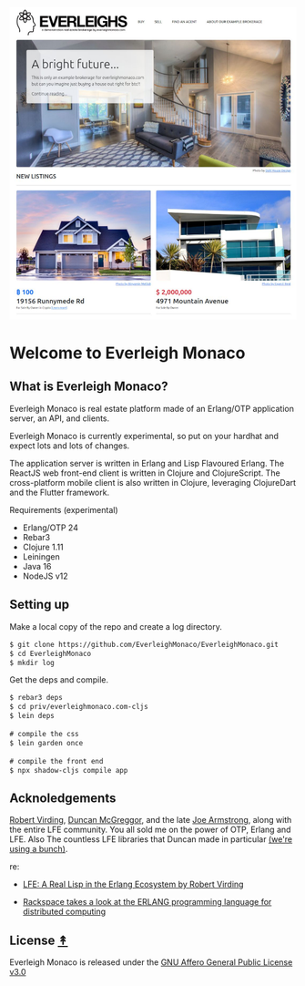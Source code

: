 ![screenshot][screenshot]

# Welcome to Everleigh Monaco

## What is Everleigh Monaco?

Everleigh Monaco is real estate platform made of an Erlang/OTP application server, an API, and clients.

Everleigh Monaco is currently experimental, so put on your hardhat and expect lots and lots of changes.

The application server is written in Erlang and Lisp Flavoured Erlang. The ReactJS web front-end client is written in Clojure and ClojureScript. The cross-platform mobile client is also written in Clojure, leveraging ClojureDart and the Flutter framework.

Requirements (experimental)
* Erlang/OTP 24
* Rebar3
* Clojure 1.11
* Leiningen
* Java 16
* NodeJS v12


## Setting up

Make a local copy of the repo and create a log directory.

```
$ git clone https://github.com/EverleighMonaco/EverleighMonaco.git
$ cd EverleighMonaco
$ mkdir log
```

Get the deps and compile.

```
$ rebar3 deps
$ cd priv/everleighmonaco.com-cljs
$ lein deps

# compile the css
$ lein garden once

# compile the front end
$ npx shadow-cljs compile app
```

## Acknoledgements

[Robert Virding](https://github.com/rvirding), [Duncan McGreggor](https://github.com/oubiwann), and the late [Joe Armstrong](https://en.wikipedia.org/wiki/Joe_Armstrong_(programmer)), along with the entire LFE community. You all sold me on the power of OTP, Erlang and LFE. Also The countless LFE libraries that Duncan made in particular [(we're using a bunch)](https://github.com/lfex).

re:

* [LFE: A Real Lisp in the Erlang Ecosystem by Robert Virding](https://www.youtube.com/watch?v=x2ysisqgd2g)

* [Rackspace takes a look at the ERLANG programming language for distributed computing](https://www.youtube.com/watch?v=u41GEwIq2mE)

## License [&#x219F;](#table-of-contents)

Everleigh Monaco is released under the [GNU Affero General Public License v3.0](https://github.com/EverleighMonaco/EverleighMonaco/blob/main/LICENSE)

<!-- Named page links below: /-->

[screenshot]: images/screenshot.jpg 
[logo]: images/screenshot.jpg 
